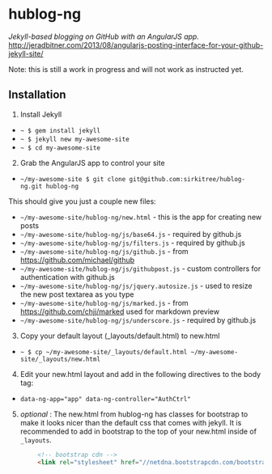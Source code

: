 # hublog-ng
_Jekyll-based blogging on GitHub with an AngularJS app._
http://jeradbitner.com/2013/08/angularjs-posting-interface-for-your-github-jekyll-site/

Note: this is still a work in progress and will not work as instructed yet.

## Installation
1. Install Jekyll
 * `~ $ gem install jekyll`
 * `~ $ jekyll new my-awesome-site`
 * `~ $ cd my-awesome-site`

2. Grab the AngularJS app to control your site
 * `~/my-awesome-site $ git clone git@github.com:sirkitree/hublog-ng.git hublog-ng`

 This should give you just a couple new files:
 * `~/my-awesome-site/hublog-ng/new.html` - this is the app for creating new posts
 * `~/my-awesome-site/hublog-ng/js/base64.js` - required by github.js
 * `~/my-awesome-site/hublog-ng/js/filters.js` - required by github.js
 * `~/my-awesome-site/hublog-ng/js/github.js` - from https://github.com/michael/github
 * `~/my-awesome-site/hublog-ng/js/githubpost.js` - custom controllers for authentication with github.js
 * `~/my-awesome-site/hublog-ng/js/jquery.autosize.js` - used to resize the new post textarea as you type
 * `~/my-awesome-site/hublog-ng/js/marked.js` - from https://github.com/chjj/marked used for markdown preview
 * `~/my-awesome-site/hublog-ng/js/underscore.js` - required by github.js


3. Copy your default layout (_layouts/default.html) to new.html
 * `~ $ cp ~/my-awesome-site/_layouts/default.html ~/my-awesome-site/_layouts/new.html`


4. Edit your new.html layout and add in the following directives to the body tag:
 * `data-ng-app="app" data-ng-controller="AuthCtrl"`


5. *optional* : The new.html from hublog-ng has classes for bootstrap to make it looks nicer than the default css that comes with jekyll. It is recommended to add in bootstrap to the top of your new.html inside of `_layouts`.
```html
        <!-- bootstrap cdn -->
        <link rel="stylesheet" href="//netdna.bootstrapcdn.com/bootstrap/3.0.0/css/bootstrap.min.css">
```
